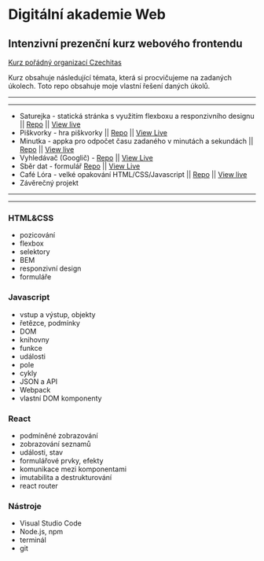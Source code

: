 # Digitální akademie Web

## Intenzivní prezenční kurz webového frontendu

[Kurz pořádný organizací Czechitas](https://kodim.cz/czechitas/daweb/)

Kurz obsahuje následující témata, která si procvičujeme na zadaných úkolech.
Toto repo obsahuje moje vlastní řešení daných úkolů.

---

---

- Saturejka - statická stránka s využitím flexboxu a responzivního designu || [Repo](https://github.com/mstanka/da-saturejka) || [View live](https://mstanka.github.io/da-saturejka/)
- Piškvorky - hra piškvorky || [Repo](https://github.com/mstanka/da-piskvorky) || [View Live](https://mstanka.github.io/da-piskvorky/)
- Minutka - appka pro odpočet času zadaného v minutách a sekundách || [Repo](https://github.com/mstanka/da-web-2021/tree/main/20210410-Javascript-8/minutka3) || [View live](https://minutka3.vercel.app/)
- Vyhledávač (Googlič) - [Repo](https://github.com/mstanka/da-web-2021/tree/main/20210414-HTML-forms/01-vyhledavac) || [View Live](https://googlic.vercel.app/)
- Sběr dat - formulář [Repo](https://github.com/mstanka/da-web-2021/tree/main/20210414-HTML-forms/02-statistickyUrad) || [View Live](https://sber-dat.vercel.app/)
- Café Lóra - velké opakování HTML/CSS/Javascript || [Repo](https://github.com/mstanka/Cafe-Lora) || [View live](https://ecstatic-volhard-f658e6.netlify.app/)
- Závěrečný projekt

---

---

### HTML&CSS

- pozicování
- flexbox
- selektory
- BEM
- responzivní design
- formuláře

### Javascript

- vstup a výstup, objekty
- řetězce, podmínky
- DOM
- knihovny
- funkce
- události
- pole
- cykly
- JSON a API
- Webpack
- vlastní DOM komponenty

### React

- podmíněné zobrazování
- zobrazování seznamů
- události, stav
- formulářové prvky, efekty
- komunikace mezi komponentami
- imutabilita a destrukturování
- react router

### Nástroje

- Visual Studio Code
- Node.js, npm
- terminál
- git

